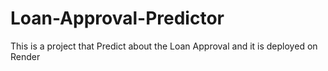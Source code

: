 # Loan-Approval-Predictor
This is a project that Predict about the Loan Approval and it is deployed on Render
